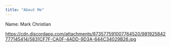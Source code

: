 ```yaml
---
title: "About Me"
---
```


Name: Mark Christian

https://cdn.discordapp.com/attachments/873577591007764520/981925842777145414/5831CF7F-CA0F-4ADD-9D3A-644C34029B26.jpg

